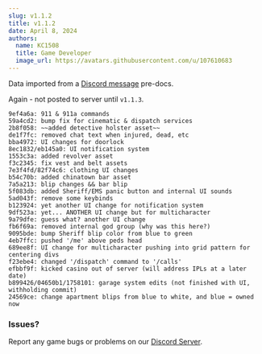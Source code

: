 ```yaml
---
slug: v1.1.2
title: v1.1.2
date: April 8, 2024
authors:
  name: KC1508
  title: Game Developer
  image_url: https://avatars.githubusercontent.com/u/107610683
---
```


<head>
  <title>Backlot - v1.1.2</title>
</head>

Data imported from a [Discord message](https://discord.com/channels/1220214123954966548/1220219265681068053/1226843678169890816) pre-docs.

Again - not posted to server until `v1.1.3`.
```
9ef4a6a: 911 & 911a commands
59a4cd2: bump fix for cinematic & dispatch services
2b8f058: ~~added detective holster asset~~
de1f7fc: removed chat text when injured, dead, etc
bba4972: UI changes for doorlock
8ec1832/eb145a0: UI notification system
1553c3a: added revolver asset
f3c2345: fix vest and belt assets
7e3f4fd/82f74c6: clothing UI changes
b54c70b: added chinatown bar asset
7a5a213: blip changes && bar blip
5f083db: added Sheriff/EMS panic button and internal UI sounds
5ad043f: remove some keybinds
b123924: yet another UI change for notification system
9df523a: yet... ANOTHER UI change but for multicharacter
9a79dfe: guess what? another UI change
fb6f69a: removed internal god group (why was this here?)
9095bde: bump Sheriff blip color from blue to green
4eb7ffc: pushed '/me' above peds head
689ee8f: UI change for multicharacter pushing into grid pattern for centering divs
f23ebe4: changed '/dispatch' command to '/calls'
efbbf9f: kicked casino out of server (will address IPLs at a later date)
b899426/04650b1/1758101: garage system edits (not finished with UI, withholding commit)
24569ce: change apartment blips from blue to white, and blue = owned now
```

<!--truncate-->

### Issues? 
Report any game bugs or problems on our [Discord Server](https://backlot.city/discord).